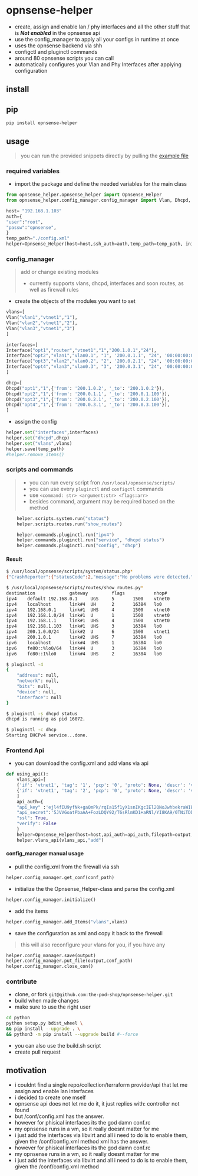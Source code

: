 # opnsense-helper
- create, assign and enable lan / phy interfaces and all the other stuff that is ***Not enabled*** in the opnsense api
- use the config_manager to apply all your configs in runtime at once
- uses the opnsense backend via shh 
- configctl and pluginctl commands
- around 80 opnsense scripts you can call
- automatically configures your Vlan and Phy Interfaces after applying configuration

## install 
## pip
```bash
pip install opnsense-helper
```
## usage
> you can run the provided snippets directly by pulling the [example file](https://github.com/the-pod-shop/opnsense-helper/blob/main/python/examples/add_vlans.py)

### required variables
* import the package and define the needed variables for the main class

```python
from opnsense_helper.opnsense_helper import Opnsense_Helper
from opnsense_helper.config_manager.config_manager import Vlan, Dhcpd, Interface

host= "192.168.1.103"
auth={
"user":"root",
"passw":"opnsense",
}
temp_path="./config.xml"
helper=Opnsense_Helper(host=host,ssh_auth=auth,temp_path=temp_path, init=True)
```
### config_manager
> add  or change existing modules
> - currently supports vlans, dhcpd, interfaces and soon routes, as well as firewall rules
- create the objects of the modules you want to set
```python
vlans=[
Vlan("vlan1","vtnet1","1"),
Vlan("vlan2","vtnet1","2"),
Vlan("vlan3","vtnet1","3")
]

interfaces=[
Interface("opt1","router","vtnet1","1","200.1.0.1","24"),
Interface("opt2","vlan1","vlan0.1", "1", '200.0.1.1', "24", '00:00:00:01:00:01'),
Interface("opt3","vlan2","vlan0.2", "2", '200.0.2.1', "24", '00:00:00:01:00:02'),
Interface("opt4","vlan3","vlan0.3", "3", '200.0.3.1', "24", '00:00:00:01:00:03'),
]

dhcp=[
Dhcpd("opt1","1",{'from': '200.1.0.2', '_to': '200.1.0.2'}),
Dhcpd("opt2","1",{'from': '200.0.1.1', '_to': '200.0.1.100'}),
Dhcpd("opt3","1",{'from': '200.0.2.1', '_to': '200.0.2.100'}),
Dhcpd("opt4","1",{'from': '200.0.3.1', '_to': '200.0.3.100'}),
]
```
- assign the config
```python
helper.set("interfaces",interfaces)
helper.set("dhcpd",dhcp)
helper.set("vlans",vlans)
helper.save(temp_path)
#helper.remove_items()
```
### scripts and commands
> - you can run every script fron `/usr/local/opnsense/scripts/`
> - you can use every `pluginctl` and `configctl` commands
> - use `<command: str> <argument:str> <flags:arr>`
> - besides command, argument may be required based on the method

```python
    helper.scripts.system.run("status")
    helper.scripts.routes.run("show_routes")

    helper.commands.pluginctl.run("ipv4")
    helper.commands.pluginctl.run("service", "dhcpd status")
    helper.commands.pluginctl.run("config", "dhcp")
```
#### Result
```bash
$ /usr/local/opnsense/scripts/system/status.php*  
{"CrashReporter":{"statusCode":2,"message":"No problems were detected.","logLocation":"\/crash_reporter.php","timestamp":"0"},"Firewall":{"statusCode":-1,"message":"There were error(s) loading the rules: \/tmp\/rules.debug:25: syntax error - The line in question reads [25]: set loginterface \n","logLocation":"\/ui\/diagnostics\/log\/core\/firewall","timestamp":1731025409}}

$ /usr/local/opnsense/scripts/routes/show_routes.py*  
destination             gateway         flags           nhop#           mtu             netif           expire
ipv4    default 192.168.0.1     UGS     5       1500    vtnet0
ipv4    localhost       link#4  UH      2       16384   lo0
ipv4    192.168.0.1     link#1  UHS     4       1500    vtnet0
ipv4    192.168.1.0/24  link#1  U       1       1500    vtnet0
ipv4    192.168.1.1     link#1  UHS     4       1500    vtnet0
ipv4    192.168.1.103   link#1  UHS     3       16384   lo0
ipv4    200.1.0.0/24    link#2  U       6       1500    vtnet1
ipv4    200.1.0.1       link#2  UHS     7       16384   lo0
ipv6    localhost       link#4  UHS     1       16384   lo0
ipv6    fe80::%lo0/64   link#4  U       3       16384   lo0
ipv6    fe80::1%lo0     link#4  UHS     2       16384   lo0

$ pluginctl -4  
{
    "address": null,
    "network": null,
    "bits": null,
    "device": null,
    "interface": null
}

$ pluginctl -s dhcpd status 
dhcpd is running as pid 16072.

$ pluginctl -c dhcp 
Starting DHCPv4 service...done.
```


### Frontend Api
- you can download the config.xml and add vlans via api
```python 
def using_api():
    vlans_api=[
    {'if': 'vtnet1', 'tag': '1', 'pcp': '0', 'proto': None, 'descr': 'vlan1', 'vlanif': 'vlan0.1'},
    {'if': 'vtnet1', 'tag': '2', 'pcp': '0', 'proto': None, 'descr': 'vlan2', 'vlanif': 'vlan0.2'}
    ]
    api_auth={
    "api_key" :'ejl4fIU9yfNk+gaQmPk/rqIa15f1yX1snIKgcIEl2QNoJwhbekraWIE0ANRYceh9hey5IFGzlf3da4yJ',
    "api_secret":'5JVVGoatPbaAA+FozLDQY92/T6sRlmKD1+aRNl/YI8KA9/0TNiTDboLveqvd9FU8wFeDo3D3DY5wrUtF',
    "ssl": True,
    "verify": False
    }    
    helper=Opnsense_Helper(host=host,api_auth=api_auth,filepath=output, verbose=False)
    helper.vlans_api(vlans_api,"add")
```



#### config_manager manual usage

* pull the config.xml from the firewall via ssh

```python
helper.config_manager.get_conf(conf_path)
```

* initialize the the Opnsense_Helper-class and parse the config.xml
```python
helper.config_manager.initialize()
```
- add the items
```python
helper.config_manager.add_Items("vlans",vlans)
```

* save the configuration as xml and copy it back to the firewall
> this will also reconfigure your vlans for you, if you have any 
```python
helper.config_manager.save(output)
helper.config_manager.put_file(output,conf_path)
helper.config_manager.close_con()   
```


### contribute
- clone, or fork `git@github.com:the-pod-shop/opnsense-helper.git`
- build when made changes
- make sure to use the right user
```bash
cd python
python setup.py bdist_wheel \
&& pip install --upgrade . \
&& python3 -m pip install --upgrade build #--force 
```
- you can also use the build.sh script
- create pull request

## motivation
- i couldnt find a single repo/collection/terraform provider/api that let me assign and enable lan interfaces
- i decided to create one mself
- opnsense api does not let me do it, it just replies with: controller not found
- but /conf/config.xml has the answer.
- however for phisical interfaces its the god damn conf.rc
- my opnsense runs in a vm, so it really doesnt matter for me
- i just add the interfaces via libvirt and all i need to do is to enable them, given the /conf/config.xml method
xml has the answer.
- however for phisical interfaces its the god damn conf.rc
- my opnsense runs in a vm, so it really doesnt matter for me
- i just add the interfaces via libvirt and all i need to do is to enable them, given the /conf/config.xml method
